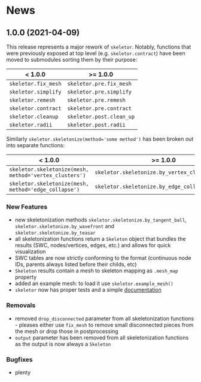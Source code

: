 # News

## 1.0.0 (2021-04-09)

This release represents a major rework of `skeletor`. Notably, functions that
were previously exposed at top level (e.g. `skeletor.contract`) have been
moved to submodules sorting them by their purpose:

| < 1.0.0                     | >= 1.0.0                  |
| --------------------------- | ------------------------- |
| `skeletor.fix_mesh`         | `skeletor.pre.fix_mesh`   |
| `skeletor.simplify`         | `skeletor.pre.simplify`   |
| `skeletor.remesh`           | `skeletor.pre.remesh`     |
| `skeletor.contract`         | `skeletor.pre.contract`   |
| `skeletor.cleanup`          | `skeletor.post.clean_up`  |
| `skeletor.radii`            | `skeletor.post.radii`     |

Similarly `skeletor.skeletonize(method='some method')` has been broken out into
separate functions:

| < 1.0.0                                                | >= 1.0.0                                             |
| ------------------------------------------------------ | ---------------------------------------------------- |
| `skeletor.skeletonize(mesh, method='vertex_clusters')` | `skeletor.skeletonize.by_vertex_clusters(mesh)`      |
| `skeletor.skeletonize(mesh, method='edge_collapse')`   | `skeletor.skeletonize.by_edge_collapse(mesh)`        |


### New Features
- new skeletonization methods `skeletor.skeletonize.by_tangent_ball`,
  `skeletor.skeletonize.by_wavefront` and `skeletor.skeletonize.by_teasar`
- all skeletonization functions return a `Skeleton` object that bundles the
  results (SWC, nodes/vertices, edges, etc.) and allows for quick visualization
- SWC tables are now strictly conforming to the format (continuous node IDs,
  parents always listed before their childs, etc)
- `Skeleton` results contain a mesh to skeleton mapping as `.mesh_map` property   
- added an example mesh: to load it use `skeletor.example_mesh()`
- `skeletor` now has proper tests and a simple [documentation](https://schlegelp.github.io/skeletor/)

### Removals
- removed `drop_disconnected` parameter from all skeletonization functions -
  pleases either use `fix_mesh` to remove small disconnected pieces from the
  mesh or drop those in postprocessing
- `output` parameter has been removed from all skeletonization functions as the
  output is now always a `Skeleton`


### Bugfixes
- plenty
